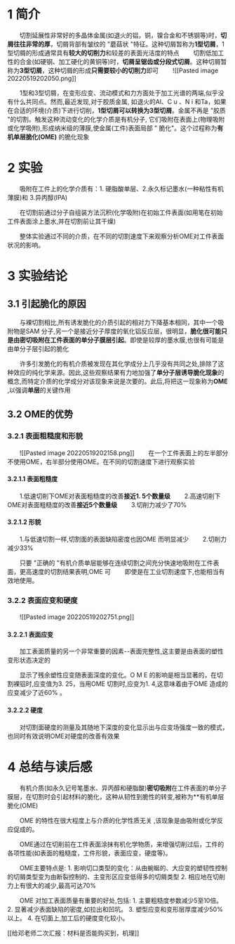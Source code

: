 


# 1 简介

‌‌‌　　切割延展性非常好的多晶体金属(如退火的铝，铜，镍合金和不锈钢等)时，**切屑往往非常的厚**，切屑背部有皱纹的 "蘑菇状 "特征。这种切屑暂称为**1型切屑**，1型切屑的形成通常具有**较大的切削力**和较差的表面光洁度的特点
‌‌‌　　切割低加工性的合金(如硬钢、加工硬化的黄铜等)时，**切屑呈锯齿或分段式切屑**。这种切屑暂称为**3型切屑**，这种切屑的形成**只需要较小的切削力**即可
‌‌‌　　![[Pasted image 20220519202050.png]]

‌‌‌　　1型和3型切屑，在变形应变、流动模式和力方面处于加工光谱的两端,似乎没有什么共同点。然而,最近发现,对于胶质金属, 如退火的Al、C u 、N i 和Ta，如果在合适的环境(介质)下进行切削，**1型切屑可以转换为3型切屑**。金属不再是 "胶质 "的切割。触发这种流动变化的化学介质是有机分子, 它们吸附在表面上(物理吸附或化学吸附),形成纳米级的薄膜,使金属(工件)表面局部 " 脆化"。这个过程称为**有机单层脆化(OME)** 的脆化现象

# 2 实验
‌‌‌　　吸附在工件上的化学介质有：1. 硬脂酸单层、2.永久标记墨水(一种粘性有机薄膜)和 3.异丙醇(IPA)

‌‌‌　　在切割前通过分子自组装方法沉积(化学吸附)在初始工件表面(如用笔在初始工件表面涂上墨水,并在切割前让其干燥)

‌‌‌　　整体实验通过不同的介质，在不同的切割速度下来观察分析OME对工件表面状况的影响。


# 3 实验结论

## 3.1 引起脆化的原因
‌‌‌　　与裸切割相比,所有诱发脆化的介质引起的相对力下降基本相同，其中一个吸附物是SAM 分子,另一个是接近分子厚度的氧化铝反应层，很明显，**脆化很可能只是由密切吸附在工件表面的单分子膜层引起**。即使是较厚的墨水膜,也很有可能是由单分子层引起的脆化

‌‌‌　　许多引发脆化的有机介质被发现在其化学成分上几乎没有共同之处,排除了这种效应的纯化学来源。因此,这些观察结果有力地加强了**单分子层诱导脆化现象**的概念,而特定介质的化学成分对该现象来说是次要的。此后,将把这一现象称为**OME** ,以强调**单层**的关键作用

## 3.2 OME的优势

### 3.2.1 表面粗糙度和形貌
‌‌‌　　![[Pasted image 20220519202158.png]]
‌‌‌　　在一个工件表面上的左半部分不使用OME，右半部分使用OME。在不同的切割速度下进行观察实验
#### 3.2.1.1 表面粗糙度
‌‌‌　　1.低速切削下OME对表面粗糙度的改善**接近1. 5个数量级**
‌‌‌　　2.高速切削下OME对表面粗糙度的改善**接近5个数量级**
‌‌‌　　3.切削力减少了70%
#### 3.2.1.2 形貌
‌‌‌　　1.与低速切割一样,切割面的表面缺陷密度也因OME 而明显减少
‌‌‌　　2.切削力减少33%

‌‌‌　　只要 "正确的 "有机介质单层能够在连续切割之间充分快速地吸附在工件表面，更高速度的切割结果表明,OME 可
‌‌‌　　即使是在工业切割速度下,也能相当有效地使用。 

### 3.2.2 表面应变和硬度
‌‌‌　　![[Pasted image 20220519202751.png]]

#### 3.2.2.1 表面应变
‌‌‌　　加工表面质量的另一个非常重要的因素--表面完整性,这主要是由表面的塑性变形状态决定的

‌‌‌　　显示了残余塑性应变随表面深度的变化。O M E 的影响是相当显著的，在切割裸铝时,应变值为3. 25，当用OME 切割时,应变为1. 4,这意味着由于OME 造成的应变减少了近60% 。

#### 3.2.2.2 硬度
‌‌‌　　对切割面硬度的测量及其随地下深度的变化显示出与应变场强度一致的模式，也同时有效说明OME对硬度的改善有效果

# 4 总结与读后感
‌‌‌　　有机介质(如永久记号笔墨水、异丙醇和硬脂酸)**密切吸附**在工件表面的单分子膜层，在切割时会引起材料的脆化，这种从韧性到脆性的转变,被称为**有机单层脆化(OME)

‌‌‌‌‌‌　　OME 的特性在很大程度上与介质的化学性质无关 ,该现象是由吸附或化学反应促成的。　　

‌‌‌　　OME通过在切削前在工件表面涂抹有机化学物质，来增强切削过后，工件的各项性能(如表面的粗糙度，工件形貌，表面应变，硬度等)。

‌‌‌　　OME主要特点是:
	1. 影响切口类型的变化：从由蜿蜒的、大应变的塑韧性控制的切屑类型变为由断裂控制的、主变形区应变低得多的切屑类型
	2. 相应地在切削力上有很大的减少,最高可达70%

‌‌‌　　OME 对加工表面质量有重要的好处,包括: 
	1. 主要粗糙度参数减少5至10倍。
	2. 显著减少表面缺陷的密度,如拉出和凹坑。
	3. 塑型应变和变形层厚度减少50% 以上。
	4. 在切面上,加工后的硬度变化较小。



‌‌‌[[给邓老师二次汇报：材料是否能购买到，机理]]
